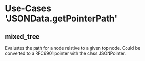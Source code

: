 Use-Cases 'JSONData.getPointerPath'
===================================

mixed\_tree
----------

Evaluates the path for a node relative to a given top node.
Could be converted to a RFC6901 pointer with the class JSONPointer.